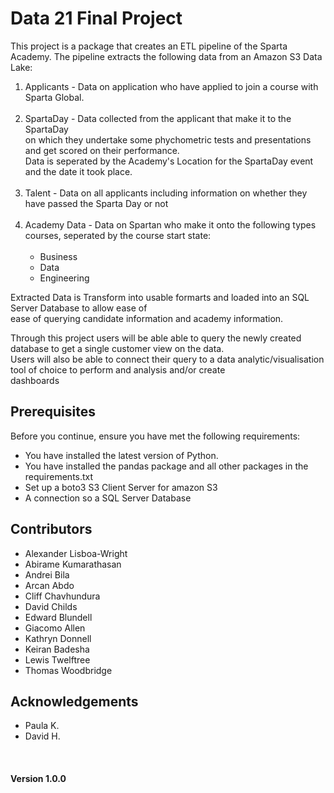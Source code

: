# Data 21 Final Project

This project is a package that creates an ETL pipeline of the Sparta Academy. The pipeline extracts the following data from an Amazon S3 Data Lake:<br>


<ol>

<li>
    Applicants - Data on application who have applied to join a course with Sparta Global.
</li> 
<br>
<li>
    SpartaDay - <SpartaDay>Data collected from the applicant that make it to the SpartaDay <br>
                on which they undertake some phychometric tests and presentations and get scored on their performance.</SpartaDay><br>
                Data is seperated by the Academy's Location for the SpartaDay event and the date it took place. 
</li> 
<br>
<li>
    Talent - Data on all applicants including information on whether they have passed the Sparta Day or not  <br>
  
</li> 
<br>
<li>
    Academy Data - Data on Spartan who make it onto the following types courses, seperated by the course start state:<br>
<ul>

 <br>       
<li> Business </li>
<li> Data </li>
<li> Engineering </li> 

</ul>

</li> 

</ol>

Extracted Data is Transform into usable formarts and loaded into an SQL Server Database to allow ease of<br>
ease of querying candidate information and academy information.

Through this project users will be able able to query the newly created database to get a single customer view on the data.<br>
Users will also be able to connect their query to a data analytic/visualisation tool of choice to perform and analysis and/or create<br> dashboards 


## Prerequisites
Before you continue, ensure you have met the following requirements:
* You have installed the latest version of Python.
* You have installed the pandas package and all other packages in the requirements.txt
* Set up a boto3 S3 Client Server for amazon S3
* A connection so a SQL Server Database

## Contributors
<ul>
<li>Alexander Lisboa-Wright </li> 
<li>Abirame Kumarathasan</li>
<li>Andrei Bila  </li> 
<li>Arcan Abdo </li> 
<li>Cliff Chavhundura  </li>
<li>David Childs </li> 
<li>Edward Blundell </li> 
<li>Giacomo Allen </li> 
<li>Kathryn Donnell </li>
<li>Keiran Badesha </li>
<li>Lewis Twelftree </li>
<li>Thomas  Woodbridge</li>
</ul>

## Acknowledgements
<ul>
<li>Paula K.</li>
<li>David H.</li>
</ul>
<br>

#### Version 1.0.0 
